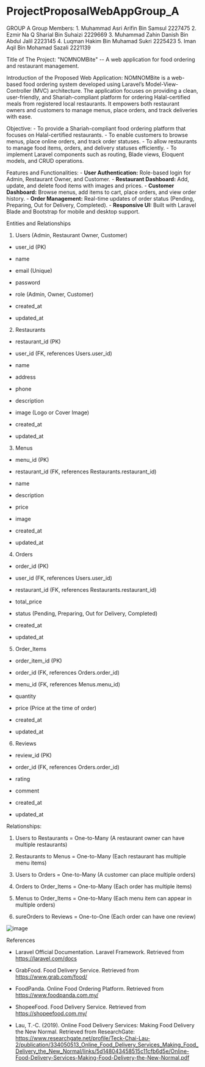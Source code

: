 # ProjectProposalWebAppGroup_A
GROUP A
Group Members: 1. Muhammad Asri Arifin Bin Samsul 2227475
               2. Ezmir Na Q Sharial Bin Suhaizi 2229669
               3. Muhammad Zahin Danish Bin Abdul Jalil 2223145
               4. Luqman Hakim Bin Muhamad Sukri 2225423
               5. Iman Aqil Bin Mohamad Sazali 2221139

Title of The Project: "NOMNOMBite" -- A web application for food ordering and restaurant management.

Introduction of the Proposed Web Application: NOMNOMBite is a web-based food ordering system developed using Laravel’s Model-View-Controller (MVC) architecture. 
                                              The application focuses on providing a clean, user-friendly, and Shariah-compliant platform for ordering Halal-certified meals from registered local restaurants. 
                                              It empowers both restaurant owners and customers to manage menus, place orders, and track deliveries with ease.

Objective: - To provide a Shariah-compliant food ordering platform that focuses on Halal-certified restaurants.
           - To enable customers to browse menus, place online orders, and track order statuses.
           - To allow restaurants to manage food items, orders, and delivery statuses efficiently.
           - To implement Laravel components such as routing, Blade views, Eloquent models, and CRUD operations.

Features and Functionalities: - **User Authentication:** Role-based login for Admin, Restaurant Owner, and Customer.
                              - **Restaurant Dashboard:** Add, update, and delete food items with images and prices.
                              - **Customer Dashboard:** Browse menus, add items to cart, place orders, and view order history.
                              - **Order Management:** Real-time updates of order status (Pending, Preparing, Out for Delivery, Completed).
                              - **Responsive UI:** Built with Laravel Blade and Bootstrap for mobile and desktop support.
                             


Entities and Relationships

1. Users (Admin, Restaurant Owner, Customer)

- user_id (PK)

- name

- email (Unique)

- password

- role (Admin, Owner, Customer)

- created_at

- updated_at

2. Restaurants

- restaurant_id (PK)

- user_id (FK, references Users.user_id)

- name

- address

- phone

- description

- image (Logo or Cover Image)

- created_at

- updated_at

3. Menus

- menu_id (PK)

- restaurant_id (FK, references Restaurants.restaurant_id)

- name

- description

- price

- image

- created_at

- updated_at

4. Orders

- order_id (PK)

- user_id (FK, references Users.user_id)

- restaurant_id (FK, references Restaurants.restaurant_id)

- total_price

- status (Pending, Preparing, Out for Delivery, Completed)

- created_at

- updated_at

5. Order_Items

- order_item_id (PK)

- order_id (FK, references Orders.order_id)

- menu_id (FK, references Menus.menu_id)

- quantity

- price (Price at the time of order)

- created_at

- updated_at

6. Reviews

- review_id (PK)

- order_id (FK, references Orders.order_id)

- rating

- comment

- created_at

- updated_at




Relationships:

1. Users to Restaurants = One-to-Many (A restaurant owner can have multiple restaurants)

2. Restaurants to Menus = One-to-Many (Each restaurant has multiple menu items)

3. Users to Orders = One-to-Many (A customer can place multiple orders)

4. Orders to Order_Items = One-to-Many (Each order has multiple items)

5. Menus to Order_Items = One-to-Many (Each menu item can appear in multiple orders)

6. sureOrders to Reviews = One-to-One (Each order can have one review)

![image](https://github.com/user-attachments/assets/b60791fa-f578-463a-afbd-f20f18a10344)




References

- Laravel Official Documentation. Laravel Framework. Retrieved from https://laravel.com/docs

- GrabFood. Food Delivery Service. Retrieved from https://www.grab.com/food/

- FoodPanda. Online Food Ordering Platform. Retrieved from https://www.foodpanda.com.my/

- ShopeeFood. Food Delivery Service. Retrieved from https://shopeefood.com.my/

- Lau, T.-C. (2019). Online Food Delivery Services: Making Food Delivery the New Normal. Retrieved from ResearchGate: https://www.researchgate.net/profile/Teck-Chai-Lau-2/publication/334050513_Online_Food_Delivery_Services_Making_Food_Delivery_the_New_Normal/links/5d148043458515c11cfb6d5e/Online-Food-Delivery-Services-Making-Food-Delivery-the-New-Normal.pdf











